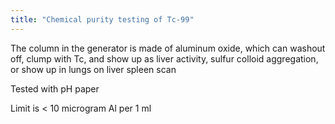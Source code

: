 ```yaml
---
title: "Chemical purity testing of Tc-99"
---
```

The column in the generator is made of aluminum oxide, which can washout off, clump with Tc, and show up as liver activity, sulfur colloid aggregation, or show up in lungs on liver spleen scan

Tested with pH paper

Limit is &lt; 10 microgram Al per 1 ml

